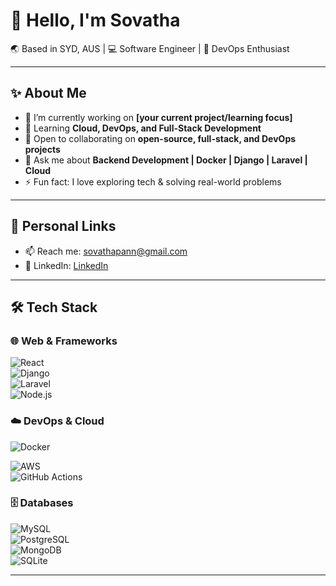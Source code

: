 # 👋 Hello, I'm Sovatha  

🌏 Based in SYD, AUS | 💻 Software Engineer | 🚀 DevOps Enthusiast  

---

## ✨ About Me  
- 🔭 I’m currently working on **[your current project/learning focus]**  
- 🌱 Learning **Cloud, DevOps, and Full-Stack Development**  
- 🤝 Open to collaborating on **open-source, full-stack, and DevOps projects**  
- 💬 Ask me about **Backend Development | Docker | Django | Laravel | Cloud**  
- ⚡ Fun fact: I love exploring tech & solving real-world problems  

---

## 🔗 Personal Links  
<!-- - 🌐 Website: [your-website.com](https://your-website.com)  -->
<!-- - 📝 Blog: [your blog link]  -->
- 📫 Reach me: sovathapann@gmail.com  
- 💼 LinkedIn: [LinkedIn](https://www.linkedin.com/in/sovatha-pann-a96834100/)  

---

## 🛠 Tech Stack  

### 🌐 Web & Frameworks  
![React](https://img.shields.io/badge/-React-61DAFB?logo=react&logoColor=white&style=for-the-badge)  
![Django](https://img.shields.io/badge/-Django-092E20?logo=django&logoColor=white&style=for-the-badge)  
![Laravel](https://img.shields.io/badge/-Laravel-FF2D20?logo=laravel&logoColor=white&style=for-the-badge)  
![Node.js](https://img.shields.io/badge/-Node.js-339933?logo=node.js&logoColor=white&style=for-the-badge)  

### ☁️ DevOps & Cloud  
![Docker](https://img.shields.io/badge/-Docker-2496ED?logo=docker&logoColor=white&style=for-the-badge)  
<!-- ![Kubernetes](https://img.shields.io/badge/-Kubernetes-326CE5?logo=kubernetes&logoColor=white&style=for-the-badge)  -->
![AWS](https://img.shields.io/badge/-AWS-232F3E?logo=amazon-aws&logoColor=white&style=for-the-badge)  
![GitHub Actions](https://img.shields.io/badge/-GitHub_Actions-2088FF?logo=github-actions&logoColor=white&style=for-the-badge)  

### 🗄 Databases  
![MySQL](https://img.shields.io/badge/-MySQL-4479A1?logo=mysql&logoColor=white&style=for-the-badge)  
![PostgreSQL](https://img.shields.io/badge/-PostgreSQL-336791?logo=postgresql&logoColor=white&style=for-the-badge)  
![MongoDB](https://img.shields.io/badge/-MongoDB-47A248?logo=mongodb&logoColor=white&style=for-the-badge)  
![SQLite](https://img.shields.io/badge/-SQLite-003B57?logo=sqlite&logoColor=white&style=for-the-badge)  

---
<!-- 
## 📊 GitHub Stats  
![GitHub Stats](https://github-readme-stats.vercel.app/api?username=yourusername&show_icons=true&theme=radical)  
![Top Languages](https://github-readme-stats.vercel.app/api/top-langs/?username=yourusername&layout=compact&theme=radical)   -->

<!-- --- -->

<!-- ## 🚀 Fun Extras  
- ✍️ I write about tech on [Medium](https://medium.com/@yourhandle)  
- 🎥 I share knowledge on [YouTube](https://youtube.com/@yourchannel)  
- 📸 I enjoy photography, travel, and coding side-projects   -->

<!-- ---
⭐️ From [yourusername](https://github.com/yourusername) -->
